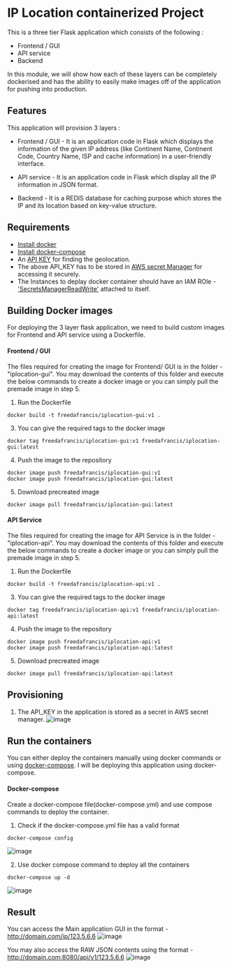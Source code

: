 # IP Location containerized Project

This is a three tier Flask application which consists of the following :
  - Frontend / GUI
  - API service
  - Backend

In this module, we will show how each of these layers can be completely dockerised and has the ability to easily make images off of the application for pushing into production.

## Features

This application will provision 3 layers :

  - Frontend / GUI - It is an application code in Flask which displays the information of the given IP address (like Continent Name, Continent Code, Country Name, ISP and cache information) in a user-friendly interface. 
  
  - API service - It is an application code in Flask which display all the IP information in JSON format. 
  
  - Backend - It is a REDIS database for caching purpose which stores the IP and its location based on key-value structure.

## Requirements
- [Install docker](https://docs.docker.com/engine/install/)
- [Install docker-compose](https://docs.docker.com/compose/install/)
- An [API KEY](https://app.ipgeolocation.io/) for finding the geolocation.
- The above API_KEY has to be stored in [AWS secret Manager](https://aws.amazon.com/secrets-manager/) for accessing it securely.
- The Instances to deplay docker container should have an IAM ROle - ['SecretsManagerReadWrite'](https://docs.aws.amazon.com/secretsmanager/latest/userguide/reference_available-policies.html) attached to itself.

## Building Docker images
For deploying the 3 layer flask application, we need to build custom images for Frontend and API service using a Dockerfile.

#### Frontend / GUI

The files required for creating the image for Frontend/ GUI is in the folder - "iplocation-gui". You may download the contents of this folder and execute the below commands to create a docker image or you can simply pull the premade image in step 5.

1. Run the Dockerfile
```
docker build -t freedafrancis/iplocation-gui:v1 .
```
3. You can give the required tags to the docker image
```
docker tag freedafrancis/iplocation-gui:v1 freedafrancis/iplocation-gui:latest
```
4. Push the image to the repository
```
docker image push freedafrancis/iplocation-gui:v1
docker image push freedafrancis/iplocation-gui:latest
```
5. Download precreated image
```
docker image pull freedafrancis/iplocation-gui:latest
```

#### API Service

The files required for creating the image for API Service is in the folder - "iplocation-api". You may download the contents of this folder and execute the below commands to create a docker image or you can simply pull the premade image in step 5.

1. Run the Dockerfile
```
docker build -t freedafrancis/iplocation-api:v1 .
```
3. You can give the required tags to the docker image
```
docker tag freedafrancis/iplocation-api:v1 freedafrancis/iplocation-api:latest
```
4. Push the image to the repository
```
docker image push freedafrancis/iplocation-api:v1
docker image push freedafrancis/iplocation-api:latest
```
5. Download precreated image
```
docker image pull freedafrancis/iplocation-api:latest
```

## Provisioning

1. The API_KEY in the application is stored as a secret in AWS secret manager.
![image](https://user-images.githubusercontent.com/93197553/147587836-ed0dba63-93fe-4dbb-8847-a869ccee7a68.png)


## Run the containers 

You can either deploy the containers manually using docker commands or using [docker-compose](https://docs.docker.com/compose/install/). I will be deploying this application using docker-compose.

#### Docker-compose
Create a docker-compose file(docker-compose.yml) and use compose commands to deploy the container.

1. Check if the docker-compose.yml file has a valid format
```
docker-compose config
```
![image](https://user-images.githubusercontent.com/93197553/147594193-db14679e-425e-4cb3-9844-cd1b4a597ffc.png)

2. Use docker compose command to deploy all the containers
```
docker-compose up -d
```
![image](https://user-images.githubusercontent.com/93197553/147594293-38f20841-2edf-4f78-9087-a4810084cf6b.png)

## Result

You can access the Main application GUI in the format - http://domain.com/ip/123.5.6.6
![image](https://user-images.githubusercontent.com/93197553/147588525-34b7fa80-0968-4984-bc1f-8f8598a7642b.png)

You may also access the RAW JSON contents using the format - http://domain.com:8080/api/v1/123.5.6.6
![image](https://user-images.githubusercontent.com/93197553/147588754-544497d1-a752-43a3-a15c-36c3fc58cd4f.png)

